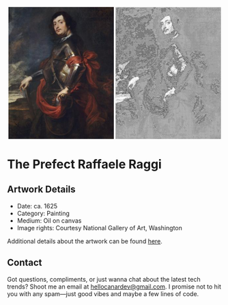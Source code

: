 <html>

<div align="center">
    <img width="49%" src="artwork.jpg" alt="artwork"/>
    <img width="49%" src="ascii_artwork.jpg" alt="artwork ASCII"/>
</div>

# The Prefect Raffaele Raggi

## Artwork Details

- Date: ca. 1625
- Category: Painting
- Medium: Oil on canvas
- Image rights: Courtesy National Gallery of Art, Washington

Additional details about the artwork can be found [here](https://www.artsy.net/artwork/anthony-van-dyck-the-prefect-raffaele-raggi).

## Contact

Got questions, compliments, or just wanna chat about the latest tech trends? Shoot me an email
at [hellocanardev@gmail.com](mailto:hellocanardev@gmail.com). I promise not to hit you with any spam—just good vibes and
maybe a few lines of code.

</html>
